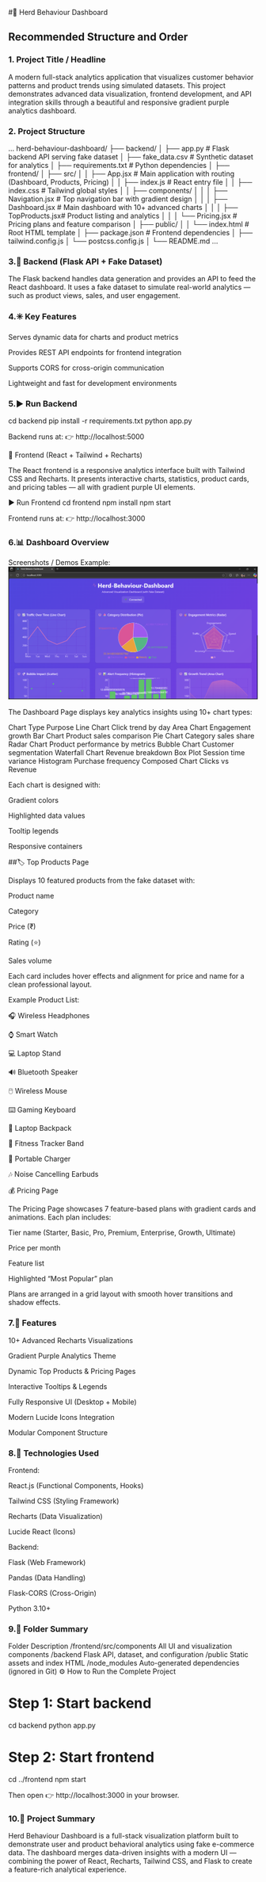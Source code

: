 #🧠 Herd Behaviour Dashboard
## Recommended Structure and Order
### 1.	Project Title / Headline
A modern full-stack analytics application that visualizes customer behavior patterns and product trends using simulated datasets.
This project demonstrates advanced data visualization, frontend development, and API integration skills through a beautiful and responsive gradient purple analytics dashboard.

### 2. Project Structure
...
herd-behaviour-dashboard/
├── backend/
│   ├── app.py                 # Flask backend API serving fake dataset
│   ├── fake_data.csv          # Synthetic dataset for analytics
│   ├── requirements.txt       # Python dependencies
│
├── frontend/
│   ├── src/
│   │   ├── App.jsx            # Main application with routing (Dashboard, Products, Pricing)
│   │   ├── index.js           # React entry file
│   │   ├── index.css          # Tailwind global styles
│   │   ├── components/
│   │   │   ├── Navigation.jsx # Top navigation bar with gradient design
│   │   │   ├── Dashboard.jsx  # Main dashboard with 10+ advanced charts
│   │   │   ├── TopProducts.jsx# Product listing and analytics
│   │   │   └── Pricing.jsx    # Pricing plans and feature comparison
│   ├── public/
│   │   └── index.html         # Root HTML template
│   ├── package.json           # Frontend dependencies
│   ├── tailwind.config.js
│   └── postcss.config.js
│
└── README.md
...

### 3.🧩 Backend (Flask API + Fake Dataset)

The Flask backend handles data generation and provides an API to feed the React dashboard.
It uses a fake dataset to simulate real-world analytics — such as product views, sales, and user engagement.

### 4.✳️ Key Features

Serves dynamic data for charts and product metrics

Provides REST API endpoints for frontend integration

Supports CORS for cross-origin communication

Lightweight and fast for development environments

### 5.▶️ Run Backend
cd backend
pip install -r requirements.txt
python app.py


Backend runs at:
👉 http://localhost:5000

🎨 Frontend (React + Tailwind + Recharts)

The React frontend is a responsive analytics interface built with Tailwind CSS and Recharts.
It presents interactive charts, statistics, product cards, and pricing tables — all with gradient purple UI elements.

▶️ Run Frontend
cd frontend
npm install
npm start


Frontend runs at:
👉 http://localhost:3000

### 6.📊 Dashboard Overview
Screenshots / Demos
Example: ![Dashboard Preview](https://github.com/sabareeswaran137K/Real-time-E-commerce-Herd-Behavior-Alerter/blob/main/herd%20behaviour.png)

The Dashboard Page displays key analytics insights using 10+ chart types:

Chart Type	Purpose
Line Chart	Click trend by day
Area Chart	Engagement growth
Bar Chart	Product sales comparison
Pie Chart	Category sales share
Radar Chart	Product performance by metrics
Bubble Chart	Customer segmentation
Waterfall Chart	Revenue breakdown
Box Plot	Session time variance
Histogram	Purchase frequency
Composed Chart	Clicks vs Revenue

Each chart is designed with:

Gradient colors

Highlighted data values

Tooltip legends

Responsive containers

##🏷️ Top Products Page

Displays 10 featured products from the fake dataset with:

Product name

Category

Price (₹)

Rating (⭐)

Sales volume

Each card includes hover effects and alignment for price and name for a clean professional layout.

Example Product List:

🎧 Wireless Headphones

⌚ Smart Watch

💻 Laptop Stand

🔊 Bluetooth Speaker

🖱️ Wireless Mouse

⌨️ Gaming Keyboard

🎒 Laptop Backpack

🏃 Fitness Tracker Band

🔋 Portable Charger

🎶 Noise Cancelling Earbuds

💰 Pricing Page

The Pricing Page showcases 7 feature-based plans with gradient cards and animations.
Each plan includes:

Tier name (Starter, Basic, Pro, Premium, Enterprise, Growth, Ultimate)

Price per month

Feature list

Highlighted “Most Popular” plan

Plans are arranged in a grid layout with smooth hover transitions and shadow effects.

### 7.🧠 Features

10+ Advanced Recharts Visualizations

Gradient Purple Analytics Theme

Dynamic Top Products & Pricing Pages

Interactive Tooltips & Legends

Fully Responsive UI (Desktop + Mobile)

Modern Lucide Icons Integration

Modular Component Structure

### 8.🧰 Technologies Used

Frontend:

React.js (Functional Components, Hooks)

Tailwind CSS (Styling Framework)

Recharts (Data Visualization)

Lucide React (Icons)

Backend:

Flask (Web Framework)

Pandas (Data Handling)

Flask-CORS (Cross-Origin)

Python 3.10+

### 9.🧩 Folder Summary
Folder	Description
/frontend/src/components	All UI and visualization components
/backend	Flask API, dataset, and configuration
/public	Static assets and index HTML
/node_modules	Auto-generated dependencies (ignored in Git)
⚙️ How to Run the Complete Project
# Step 1: Start backend
cd backend
python app.py

# Step 2: Start frontend
cd ../frontend
npm start


Then open 👉 http://localhost:3000
 in your browser.

### 10.🧾 Project Summary

Herd Behaviour Dashboard is a full-stack visualization platform built to demonstrate user and product behavioral analytics using fake e-commerce data.
The dashboard merges data-driven insights with a modern UI — combining the power of React, Recharts, Tailwind CSS, and Flask to create a feature-rich analytical experience.


